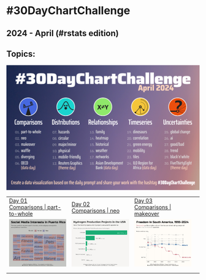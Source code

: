 # #30DayChartChallenge

## 2024 - April (#rstats edition)

## Topics:

![](topics/2024_topics.png)

|                                                                                                                                                                                        |                                                                                                                                                                              |                                                                                                                                                                                   |     |
|------------------|------------------|------------------|------------------|
| [Day 01](https://github.com/poncest/30DayChartChallenge/tree/main/2024/day_01)<br>[Comparisons \| part-to-whole](https://github.com/poncest/30DayChartChallenge/tree/main/2024/day_01) | [Day 02](https://github.com/poncest/30DayChartChallenge/tree/main/2024/day_02)<br>[Comparisons \| neo](https://github.com/poncest/30DayChartChallenge/tree/main/2024/day_02) | [Day 03](https://github.com/poncest/30DayChartChallenge/tree/main/2024/day_03)<br>[Comparisons \| makeover](https://github.com/poncest/30DayChartChallenge/tree/main/2024/day_03) |     |
| ![](day_01/2024_day_01.png "part-to-whole")                                                                                                                                            | ![](day_02/2024_day_02.png "neo")                                                                                                                                            | ![](day_03/2024_day_03.png "waffle")                                                                                                                                              |     |
|                                                                                                                                                                                        |                                                                                                                                                                              |                                                                                                                                                                                   |     |
|                                                                                                                                                                                        |                                                                                                                                                                              |                                                                                                                                                                                   |     |
